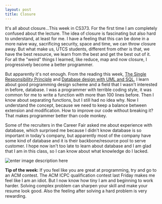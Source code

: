 ```yaml
---
layout: post
title: Closure
---
```

It's all about closure...This week in CS373. For the first time I am completely confused about the lecture. The idea of closure is fascinating but also hard to understand, at least for me. I have a feeling that this can be done in a more naive way, sacrificing security, space and time, we can throw closure away. But what make us, UTCS students, different from other is that, we have the best resource, we learn from the best and get the best out of it. For all the "weird" things I learned, like reduce, map and now closure, I progressively become a better programmer.

But apparently it's not enough. From the reading this week, [The Single Responsibility Principle](http://www.objectmentor.com/resources/articles/srp.pdf) and [Database design with UML and SQL](http://www.tomjewett.com/dbdesign/dbdesign.php), I learn about good programming design scheme and a field that I wasn't interested in before, database. I was a programmer with terrible coding style, it was common for me to write a function with more than 100 lines before. Then I know about separating functions, but I still had no idea why. Now I understand the concept, because we need to keep a balance between extension and modification. How to improve our code without breaking it? That makes programmer better than code monkey.

Some of the recruiters in the Career Fair asked me about experience with database, which surprised me because I didn't know database is so important in today's company, but apparently most of the company have some kind of database and it is their backbone/resource pool to serve customer. I hope now isn't too late to learn about database and I am glad that I am in this class, so I can know about what knowledge do I lacked.

![enter image description here](http://ragegenerator.com/images/ragebuilder-faces/Happy/11.png)

**Tip of the week:**
If you feel like you are great at programming, try and go to an ACM contest. The ACM ICPC qualification contest last Friday makes me feel like I am an idiot. But I now know how tiny I am and beginning to work harder. Solving complex problem can sharpen your skill and make your resume look good. Also the feeling after solving a hard problem is very rewarding.
